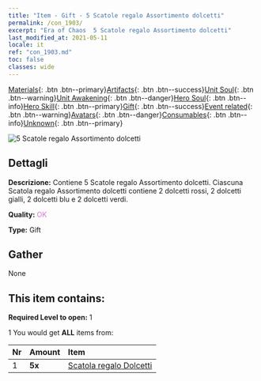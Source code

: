 ```yaml
---
title: "Item - Gift - 5 Scatole regalo Assortimento dolcetti"
permalink: /con_1903/
excerpt: "Era of Chaos  5 Scatole regalo Assortimento dolcetti"
last_modified_at: 2021-05-11
locale: it
ref: "con_1903.md"
toc: false
classes: wide
---
```

 [Materials](/ItemsIT/){: .btn .btn--primary}[Artifacts](/ItemsIT/Artifacts/){: .btn .btn--success}[Unit Soul](/ItemsIT/UnitSoul/){: .btn .btn--warning}[Unit Awakening](/ItemsIT/UnitAwakening/){: .btn .btn--danger}[Hero Soul](/ItemsIT/HeroSoul/){: .btn .btn--info}[Hero Skill](/ItemsIT/HeroSkill/){: .btn .btn--primary}[Gift](/ItemsIT/Gift/){: .btn .btn--success}[Event related](/ItemsIT/Events/){: .btn .btn--warning}[Avatars](/ItemsIT/Avatars/){: .btn .btn--danger}[Consumables](/ItemsIT/Consumables/){: .btn .btn--info}[Unknown](/ItemsIT/Unknown/){: .btn .btn--primary}

 ![5 Scatole regalo Assortimento dolcetti](/images/t/i_907525.png)

## Dettagli
 **Descrizione:** Contiene 5 Scatole regalo Assortimento dolcetti. Ciascuna Scatola regalo Assortimento dolcetti contiene 2 dolcetti rossi, 2 dolcetti gialli, 2 dolcetti blu e 2 dolcetti verdi.

 **Quality:** <span style="color: #DA70D6">OK</span>

 **Type:** Gift

## Gather

  None

## This item contains:

 **Required Level to open:** 1

 1 You would get **ALL** items  from:

  | Nr | Amount |     Item    |
  |:---|:-------|:------------|
  | 1 |  **5x** | [Scatola regalo Dolcetti](/ItemsIT/con_1902/) |  | 
